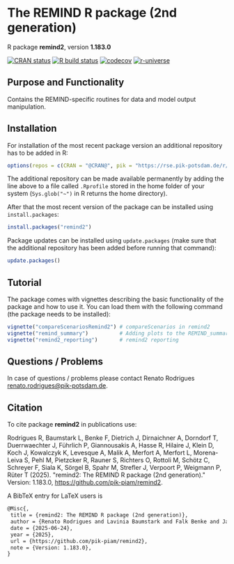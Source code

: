 # The REMIND R package (2nd generation)

R package **remind2**, version **1.183.0**

[![CRAN status](https://www.r-pkg.org/badges/version/remind2)](https://cran.r-project.org/package=remind2) [![R build status](https://github.com/pik-piam/remind2/workflows/check/badge.svg)](https://github.com/pik-piam/remind2/actions) [![codecov](https://codecov.io/gh/pik-piam/remind2/branch/master/graph/badge.svg)](https://app.codecov.io/gh/pik-piam/remind2) [![r-universe](https://pik-piam.r-universe.dev/badges/remind2)](https://pik-piam.r-universe.dev/builds)

## Purpose and Functionality

Contains the REMIND-specific routines for data and model
    output manipulation.


## Installation

For installation of the most recent package version an additional repository has to be added in R:

```r
options(repos = c(CRAN = "@CRAN@", pik = "https://rse.pik-potsdam.de/r/packages"))
```
The additional repository can be made available permanently by adding the line above to a file called `.Rprofile` stored in the home folder of your system (`Sys.glob("~")` in R returns the home directory).

After that the most recent version of the package can be installed using `install.packages`:

```r 
install.packages("remind2")
```

Package updates can be installed using `update.packages` (make sure that the additional repository has been added before running that command):

```r 
update.packages()
```

## Tutorial

The package comes with vignettes describing the basic functionality of the package and how to use it. You can load them with the following command (the package needs to be installed):

```r
vignette("compareScenariosRemind2") # compareScenarios in remind2
vignette("remind_summary")          # Adding plots to the REMIND_summary.pdf
vignette("remind2_reporting")       # remind2 reporting
```

## Questions / Problems

In case of questions / problems please contact Renato Rodrigues <renato.rodrigues@pik-potsdam.de>.

## Citation

To cite package **remind2** in publications use:

Rodrigues R, Baumstark L, Benke F, Dietrich J, Dirnaichner A, Dorndorf T, Duerrwaechter J, Führlich P, Giannousakis A, Hasse R, Hilaire J, Klein D, Koch J, Kowalczyk K, Levesque A, Malik A, Merfort A, Merfort L, Morena-Leiva S, Pehl M, Pietzcker R, Rauner S, Richters O, Rottoli M, Schötz C, Schreyer F, Siala K, Sörgel B, Spahr M, Strefler J, Verpoort P, Weigmann P, Rüter T (2025). "remind2: The REMIND R package (2nd generation)." Version: 1.183.0, <https://github.com/pik-piam/remind2>.

A BibTeX entry for LaTeX users is

 ```latex
@Misc{,
  title = {remind2: The REMIND R package (2nd generation)},
  author = {Renato Rodrigues and Lavinia Baumstark and Falk Benke and Jan Philipp Dietrich and Alois Dirnaichner and Tabea Dorndorf and Jakob Duerrwaechter and Pascal Führlich and Anastasis Giannousakis and Robin Hasse and Jérome Hilaire and David Klein and Johannes Koch and Katarzyna Kowalczyk and Antoine Levesque and Aman Malik and Anne Merfort and Leon Merfort and Simón Morena-Leiva and Michaja Pehl and Robert Pietzcker and Sebastian Rauner and Oliver Richters and Marianna Rottoli and Christof Schötz and Felix Schreyer and Kais Siala and Björn Sörgel and Mike Spahr and Jessica Strefler and Philipp Verpoort and Pascal Weigmann and Tonn Rüter},
  date = {2025-06-24},
  year = {2025},
  url = {https://github.com/pik-piam/remind2},
  note = {Version: 1.183.0},
}
```
